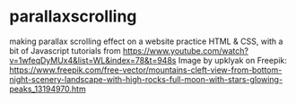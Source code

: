# parallaxscrolling

making parallax scrolling effect on a website
practice HTML & CSS, with a bit of Javascript
tutorials from https://www.youtube.com/watch?v=1wfeqDyMUx4&list=WL&index=78&t=948s
Image by upklyak on Freepik: https://www.freepik.com/free-vector/mountains-cleft-view-from-bottom-night-scenery-landscape-with-high-rocks-full-moon-with-stars-glowing-peaks_13194970.htm